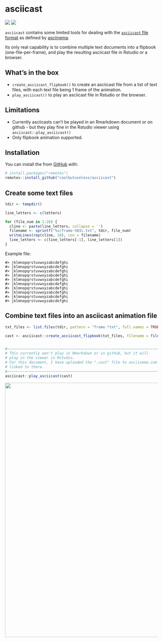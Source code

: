 
<!-- README.md is generated from README.Rmd. Please edit that file -->

# asciicast

<!-- badges: start -->

![](https://img.shields.io/badge/cool-useless-green.svg)
![](https://img.shields.io/badge/Status-alpha-orange.svg)
<!-- badges: end -->

`asciicast` contains some limited tools for dealing with the
[`asciicast` file
format](https://github.com/asciinema/asciinema/blob/master/doc/asciicast-v2.md)
as defined by [asciinema](https://asciinema.org).

Its only real capability is to combine multiple text documents into a
flipbook (one-file-per-frame), and play the resulting asciicast file in
Rstudio or a browser.

## What’s in the box

  - `create_asciicast_flipbook()` to create an asciicast file from a
    list of text files, with each text file being 1 frame of the
    animation.
  - `play_asciicast()` to play an asciicast file in Rstudio or the
    browser.

## Limitations

  - Currently asciicasts can’t be played in an Rmarkdown document or on
    github - but they play fine in the Rstudio viewer using
    `asciicast::play_asciicast()`
  - Only flipbook animation supported.

## Installation

You can install the from
[GitHub](https://github.com/coolbutuseless/asciicast) with:

``` r
# install.packages("remotes")
remotes::install_github("coolbutuseless/asciicast")
```

## Create some text files

``` r
tdir <- tempdir()

line_letters <- c(letters)

for (file_num in 1:26) {
  cline <- paste(line_letters, collapse = '')
  filename <- sprintf("%s/frame-%03i.txt", tdir, file_num)
  writeLines(rep(cline, 10), con = filename)
  line_letters <- c(line_letters[-1], line_letters[1])
}
```

Example file:

    #> jklmnopqrstuvwxyzabcdefghi
    #> jklmnopqrstuvwxyzabcdefghi
    #> jklmnopqrstuvwxyzabcdefghi
    #> jklmnopqrstuvwxyzabcdefghi
    #> jklmnopqrstuvwxyzabcdefghi
    #> jklmnopqrstuvwxyzabcdefghi
    #> jklmnopqrstuvwxyzabcdefghi
    #> jklmnopqrstuvwxyzabcdefghi
    #> jklmnopqrstuvwxyzabcdefghi
    #> jklmnopqrstuvwxyzabcdefghi

## Combine text files into an asciicast animation file

``` r
txt_files <- list.files(tdir, pattern = "frame.*txt", full.names = TRUE) 

cast <- asciicast::create_asciicast_flipbook(txt_files, filename = file.path(tdir, 'out.cast'), fps = 15)


#~~~~~~~~~~~~~~~~~~~~~~~~~~~~~~~~~~~~~~~~~~~~~~~~~~~~~~~~~~~~~~~~~~~~~~~~~~~~~
# This currently won't play in Rmarkdown or in github, but it will 
# play in the viewer in Rstudio.  
# For this document, I have uploaded the ".cast" file to asciinema.com and 
# linked to there.
#~~~~~~~~~~~~~~~~~~~~~~~~~~~~~~~~~~~~~~~~~~~~~~~~~~~~~~~~~~~~~~~~~~~~~~~~~~~~~
asciicast::play_asciicast(cast)
```

<a href="https://asciinema.org/a/244438?autoplay=1&loop=1&theme=solarized-light">
<img src="https://asciinema.org/a/244438.png" width="836"/></a>
